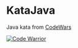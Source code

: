 # KataJava

Java kata from [CodeWars](https://www.codewars.com/)

[![Code Warrior](https://www.codewars.com/users/shuweide/badges/large)](https://www.codewars.com/users/shuweide)
